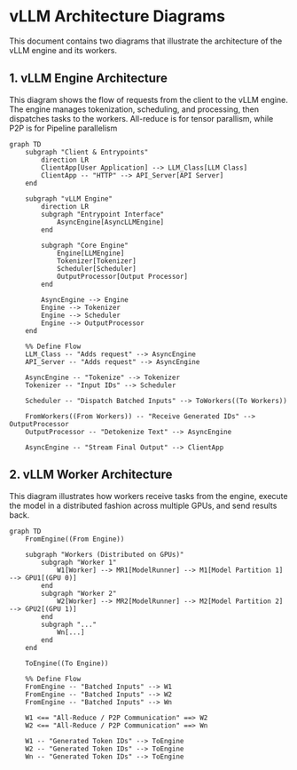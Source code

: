 # vLLM Architecture Diagrams

This document contains two diagrams that illustrate the architecture of the vLLM engine and its workers.

## 1. vLLM Engine Architecture

This diagram shows the flow of requests from the client to the vLLM engine. The engine manages tokenization, scheduling, and processing, then dispatches tasks to the workers.
All-reduce is for tensor parallism, while P2P is for Pipeline parallelism

```mermaid
graph TD
    subgraph "Client & Entrypoints"
        direction LR
        ClientApp[User Application] --> LLM_Class[LLM Class]
        ClientApp -- "HTTP" --> API_Server[API Server]
    end

    subgraph "vLLM Engine"
        direction LR
        subgraph "Entrypoint Interface"
            AsyncEngine[AsyncLLMEngine]
        end
        
        subgraph "Core Engine"
            Engine[LLMEngine]
            Tokenizer[Tokenizer]
            Scheduler[Scheduler]
            OutputProcessor[Output Processor]
        end

        AsyncEngine --> Engine
        Engine --> Tokenizer
        Engine --> Scheduler
        Engine --> OutputProcessor
    end

    %% Define Flow
    LLM_Class -- "Adds request" --> AsyncEngine
    API_Server -- "Adds request" --> AsyncEngine
    
    AsyncEngine -- "Tokenize" --> Tokenizer
    Tokenizer -- "Input IDs" --> Scheduler
    
    Scheduler -- "Dispatch Batched Inputs" --> ToWorkers((To Workers))
    
    FromWorkers((From Workers)) -- "Receive Generated IDs" --> OutputProcessor
    OutputProcessor -- "Detokenize Text" --> AsyncEngine
    
    AsyncEngine -- "Stream Final Output" --> ClientApp

```

## 2. vLLM Worker Architecture

This diagram illustrates how workers receive tasks from the engine, execute the model in a distributed fashion across multiple GPUs, and send results back.

```mermaid
graph TD
    FromEngine((From Engine))

    subgraph "Workers (Distributed on GPUs)"
        subgraph "Worker 1"
            W1[Worker] --> MR1[ModelRunner] --> M1[Model Partition 1] --> GPU1[(GPU 0)]
        end
        subgraph "Worker 2"
            W2[Worker] --> MR2[ModelRunner] --> M2[Model Partition 2] --> GPU2[(GPU 1)]
        end
        subgraph "..."
            Wn[...]
        end
    end

    ToEngine((To Engine))

    %% Define Flow
    FromEngine -- "Batched Inputs" --> W1
    FromEngine -- "Batched Inputs" --> W2
    FromEngine -- "Batched Inputs" --> Wn

    W1 <== "All-Reduce / P2P Communication" ==> W2
    W2 <== "All-Reduce / P2P Communication" ==> Wn

    W1 -- "Generated Token IDs" --> ToEngine
    W2 -- "Generated Token IDs" --> ToEngine
    Wn -- "Generated Token IDs" --> ToEngine

```
